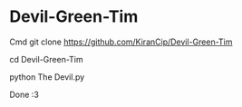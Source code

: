 # Devil-Green-Tim

Cmd
git clone https://github.com/KiranCip/Devil-Green-Tim

cd Devil-Green-Tim

python The Devil.py

Done :3
